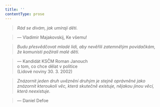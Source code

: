 ```yaml
---
title: ''
contentType: prose
---
```


<section>

> 

> 

> 

> _Rád se dívám, jak umírají děti._

> — Vladimir Majakovskij, Ke všemu!

> _Budu přesvědčovat mladé lidi, aby nevěřili zatemnělým povídačkám, že komunisti požírali malé děti._

> — Kandidát KSČM Roman Janouch  
> o tom, co chce dělat v politice  
> (Lidové noviny 30. 3. 2002)

> _Znázornit jeden druh uvěznění druhým je stejně oprávněné jako znázornit kteroukoli věc, která skutečně existuje, nějakou jinou věcí, která neexistuje._

> — Daniel Defoe

</section>
